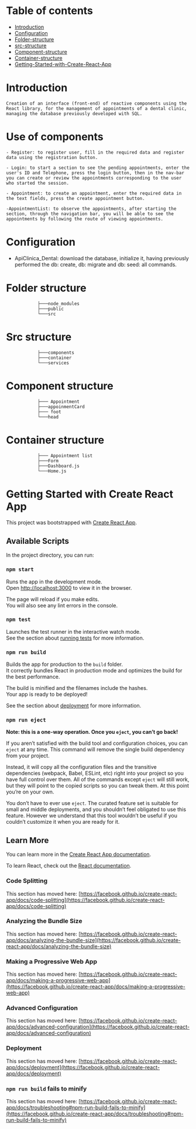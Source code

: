 # Table of contents
- [Introduction](#introduction)
- [Configuration](#configuration)
- [Folder-structure](#folder-structure)
- [src-structure](#src-structure)
- [Component-structure](#component-structure)
- [Container-structure](#container-structure)
- [Getting-Started-with-Create-React-App](#Getting-Started-with-Create-React-App)

#

# Introduction

    Creation of an interface (front-end) of reactive components using the React library, for the management of appointments of a dental clinic, managing the database previously developed with SQL.

# 

# Use of components

    - Register: to register user, fill in the required data and register data using the registration button.

    - Login: to start a section to see the pending appointments, enter the user's ID and Telephone, press the login button, then in the nav-bar you can create or review the appointments corresponding to the user who started the session.

    - Appointment: to create an appointment, enter the required data in the text fields, press the create appointment button.

    -AppointmentList: to observe the appointments, after starting the section, through the navigation bar, you will be able to see the appointments by following the route of viewing appointments.
#

# Configuration

- ApiClinica_Dental: download the database, initialize it, having previously performed the db: create, db: migrate and db: seed: all commands.

#

# Folder structure

                ├───node_modules
                ├───public
                └───src

#

# Src structure


                ├───components
                ├───container
                └───services
                
#

# Component structure

                ├─── Appointment
                ├───appoinmentCard
                ├─── foot
                └───head

#

# Container structure

                ├─── Appointment list
                ├───Form
                ├───Dashboard.js
                └───Home.js

#


# Getting Started with Create React App

This project was bootstrapped with [Create React App](https://github.com/facebook/create-react-app).

## Available Scripts

In the project directory, you can run:

### `npm start`

Runs the app in the development mode.\
Open [http://localhost:3000](http://localhost:3000) to view it in the browser.

The page will reload if you make edits.\
You will also see any lint errors in the console.

### `npm test`

Launches the test runner in the interactive watch mode.\
See the section about [running tests](https://facebook.github.io/create-react-app/docs/running-tests) for more information.

### `npm run build`

Builds the app for production to the `build` folder.\
It correctly bundles React in production mode and optimizes the build for the best performance.

The build is minified and the filenames include the hashes.\
Your app is ready to be deployed!

See the section about [deployment](https://facebook.github.io/create-react-app/docs/deployment) for more information.

### `npm run eject`

**Note: this is a one-way operation. Once you `eject`, you can’t go back!**

If you aren’t satisfied with the build tool and configuration choices, you can `eject` at any time. This command will remove the single build dependency from your project.

Instead, it will copy all the configuration files and the transitive dependencies (webpack, Babel, ESLint, etc) right into your project so you have full control over them. All of the commands except `eject` will still work, but they will point to the copied scripts so you can tweak them. At this point you’re on your own.

You don’t have to ever use `eject`. The curated feature set is suitable for small and middle deployments, and you shouldn’t feel obligated to use this feature. However we understand that this tool wouldn’t be useful if you couldn’t customize it when you are ready for it.

## Learn More

You can learn more in the [Create React App documentation](https://facebook.github.io/create-react-app/docs/getting-started).

To learn React, check out the [React documentation](https://reactjs.org/).

### Code Splitting

This section has moved here: [https://facebook.github.io/create-react-app/docs/code-splitting](https://facebook.github.io/create-react-app/docs/code-splitting)

### Analyzing the Bundle Size

This section has moved here: [https://facebook.github.io/create-react-app/docs/analyzing-the-bundle-size](https://facebook.github.io/create-react-app/docs/analyzing-the-bundle-size)

### Making a Progressive Web App

This section has moved here: [https://facebook.github.io/create-react-app/docs/making-a-progressive-web-app](https://facebook.github.io/create-react-app/docs/making-a-progressive-web-app)

### Advanced Configuration

This section has moved here: [https://facebook.github.io/create-react-app/docs/advanced-configuration](https://facebook.github.io/create-react-app/docs/advanced-configuration)

### Deployment

This section has moved here: [https://facebook.github.io/create-react-app/docs/deployment](https://facebook.github.io/create-react-app/docs/deployment)

### `npm run build` fails to minify

This section has moved here: [https://facebook.github.io/create-react-app/docs/troubleshooting#npm-run-build-fails-to-minify](https://facebook.github.io/create-react-app/docs/troubleshooting#npm-run-build-fails-to-minify)
